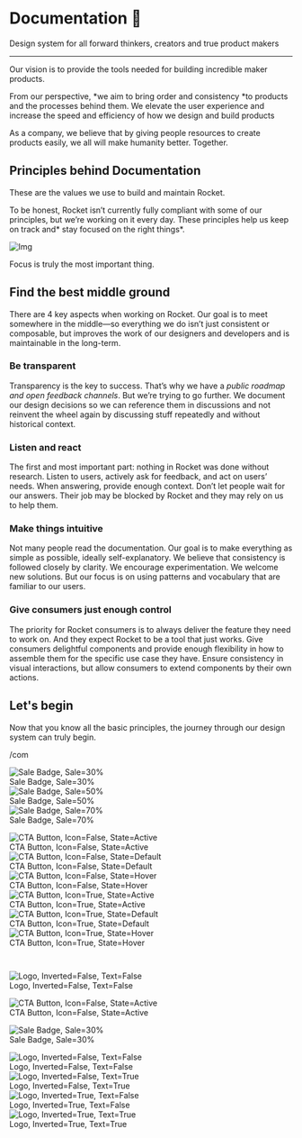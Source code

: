 
# Documentation 🚀

Design system for all forward thinkers, creators and true product makers

---

Our vision is to provide the tools needed for building incredible maker products.

From our perspective, *we aim to bring order and consistency *to products and the processes behind them. We elevate the user experience and increase the speed and efficiency of how we design and build products

As a company, we believe that by giving people resources to create products easily, we all will make humanity better. Together.

## Principles behind Documentation

These are the values we use to build and maintain Rocket.

To be honest, Rocket isn’t currently fully compliant with some of our principles, but we’re working on it every day. These principles help us keep on track and* stay focused on the right things*.

![Img](https://studio-assets.supernova.io/design-systems/14533/9289758a-6300-472a-bbc6-a57098081abf.jpeg)

Focus is truly the most important thing.

## Find the best middle ground

There are 4 key aspects when working on Rocket. Our goal is to meet somewhere in the middle—so everything we do isn’t just consistent or composable, but improves the work of our designers and developers and is maintainable in the long-term.

### Be transparent

Transparency is the key to success. That’s why we have a *public roadmap and open feedback channels*. But we’re trying to go further. We document our design decisions so we can reference them in discussions and not reinvent the wheel again by discussing stuff repeatedly and without historical context.

### Listen and react

The first and most important part: nothing in Rocket was done without research. Listen to users, actively ask for feedback, and act on users’ needs. When answering, provide enough context. Don’t let people wait for our answers. Their job may be blocked by Rocket and they may rely on us to help them.

### Make things intuitive

Not many people read the documentation. Our goal is to make everything as simple as possible, ideally self-explanatory. We believe that consistency is followed closely by clarity. We encourage experimentation. We welcome new solutions. But our focus is on using patterns and vocabulary that are familiar to our users.

### Give consumers just enough control

The priority for Rocket consumers is to always deliver the feature they need to work on. And they expect Rocket to be a tool that just works. Give consumers delightful components and provide enough flexibility in how to assemble them for the specific use case they have. Ensure consistency in visual interactions, but allow consumers to extend components by their own actions.

## Let's begin

Now that you know all the basic principles, the journey through our design system can truly begin.

/com

  
![Sale Badge, Sale=30%](https://studio-assets.supernova.io/design-systems/14533/059fe1b0-eb70-4d88-b52e-3877d50fe8af.png)  
Sale Badge, Sale=30%  
![Sale Badge, Sale=50%](https://studio-assets.supernova.io/design-systems/14533/c61a6a0a-dd4d-472a-b99c-3b6e83d47bb7.png)  
Sale Badge, Sale=50%  
![Sale Badge, Sale=70%](https://studio-assets.supernova.io/design-systems/14533/7a7ebd00-2407-424f-b3f9-9bf6c862b4e2.png)  
Sale Badge, Sale=70%  


  
![CTA Button, Icon=False, State=Active](https://studio-assets.supernova.io/design-systems/14533/c3a93119-cfa5-4354-aa1b-7d4bc03b2afe.png)  
CTA Button, Icon=False, State=Active  
![CTA Button, Icon=False, State=Default](https://studio-assets.supernova.io/design-systems/14533/bbdd94b3-ecba-4ba0-818e-e85be080e359.png)  
CTA Button, Icon=False, State=Default  
![CTA Button, Icon=False, State=Hover](https://studio-assets.supernova.io/design-systems/14533/42be1f0b-66e2-4f17-86e6-c13a3ce817ca.png)  
CTA Button, Icon=False, State=Hover  
![CTA Button, Icon=True, State=Active](https://studio-assets.supernova.io/design-systems/14533/e8c115a8-b662-4e41-8e63-fac318df5be3.png)  
CTA Button, Icon=True, State=Active  
![CTA Button, Icon=True, State=Default](https://studio-assets.supernova.io/design-systems/14533/24a56815-bdf6-40f6-9a4b-9142f8ee07c7.png)  
CTA Button, Icon=True, State=Default  
![CTA Button, Icon=True, State=Hover](https://studio-assets.supernova.io/design-systems/14533/5b31abfa-d29c-41ec-939f-e019d336dd37.png)  
CTA Button, Icon=True, State=Hover  


```javascript  
  
```

  
![Logo, Inverted=False, Text=False](https://studio-assets.supernova.io/design-systems/14533/ae6335e9-2c58-49aa-91d2-2e53e92edb07.png)  
Logo, Inverted=False, Text=False  


  
  


  
![CTA Button, Icon=False, State=Active](https://studio-assets.supernova.io/design-systems/14533/c3a93119-cfa5-4354-aa1b-7d4bc03b2afe.png)  
CTA Button, Icon=False, State=Active  


  
![Sale Badge, Sale=30%](https://studio-assets.supernova.io/design-systems/14533/059fe1b0-eb70-4d88-b52e-3877d50fe8af.png)  
Sale Badge, Sale=30%  


  
![Logo, Inverted=False, Text=False](https://studio-assets.supernova.io/design-systems/14533/ae6335e9-2c58-49aa-91d2-2e53e92edb07.png)  
Logo, Inverted=False, Text=False  
![Logo, Inverted=False, Text=True](https://studio-assets.supernova.io/design-systems/14533/720f4dd7-75cd-4bb7-a9ad-5e5ce96544d0.png)  
Logo, Inverted=False, Text=True  
![Logo, Inverted=True, Text=False](https://studio-assets.supernova.io/design-systems/14533/f4f90e70-06a7-4130-99a0-56be25307007.png)  
Logo, Inverted=True, Text=False  
![Logo, Inverted=True, Text=True](https://studio-assets.supernova.io/design-systems/14533/a60fbbb5-359f-4996-98b6-85b9ab608484.png)  
Logo, Inverted=True, Text=True  
